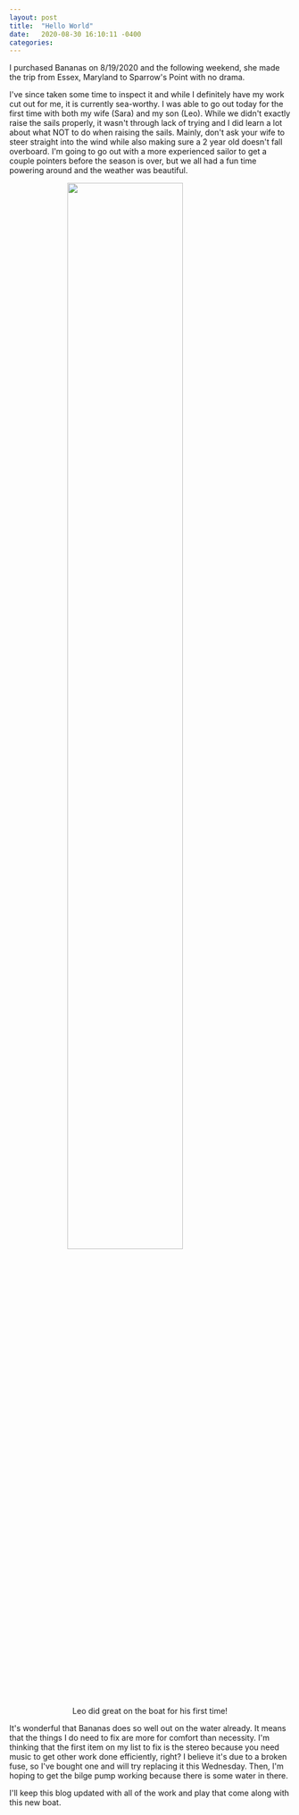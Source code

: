 ```yaml
---
layout: post
title:  "Hello World"
date:   2020-08-30 16:10:11 -0400
categories:
---
```

I purchased Bananas on 8/19/2020 and the following weekend, she made the trip from Essex, Maryland to Sparrow's Point with no drama.

I've since taken some time to inspect it and while I definitely have my work cut out for me, it is currently sea-worthy. I was able to go out today for the first time with both my wife (Sara) and my son (Leo). While we didn't exactly raise the sails properly, it wasn't through lack of trying and I did learn a lot about what NOT to do when raising the sails. Mainly, don't ask your wife to steer straight into the wind while also making sure a 2 year old doesn't fall overboard. I'm going to go out with a more experienced sailor to get a couple pointers before the season is over, but we all had a fun time powering around and the weather was beautiful.

<figure>
  <a href= "/assets/images/2020/08/30/full-res/sara&leo.jpg" target="_blank">
    <img src="/assets/images/2020/08/30/sara&leo.jpg">
  </a>
  <figcaption>Leo did great on the boat for his first time!</figcaption>
</figure>

It's wonderful that Bananas does so well out on the water already. It means that the things I do need to fix are more for comfort than necessity. I'm thinking that the first item on my list to fix is the stereo because you need music to get other work done efficiently, right? I believe it's due to a broken fuse, so I've bought one and will try replacing it this Wednesday. Then, I'm hoping to get the bilge pump working because there is some water in there.

I'll keep this blog updated with all of the work and play that come along with this new boat.

<style>
  img {
      display: block;
      margin-left: auto;
      margin-right: auto;
      width: 70%;
  }
  figcaption {
    text-align: center;
  }
</style>